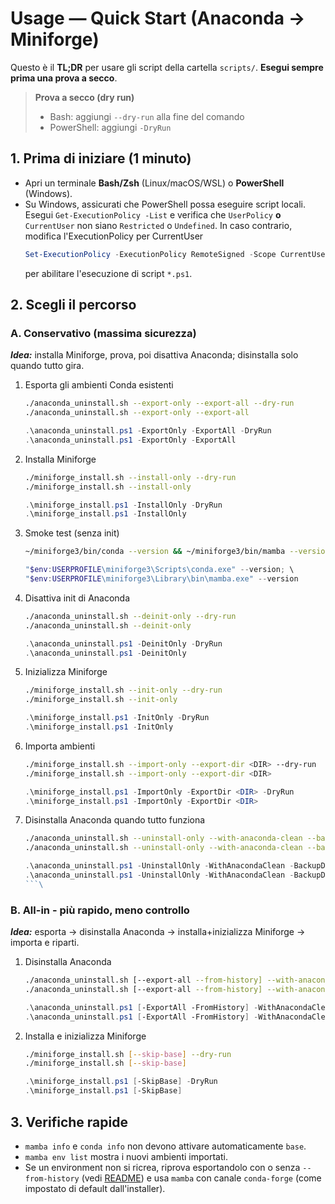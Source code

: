 # Usage — Quick Start (Anaconda → Miniforge)

Questo è il **TL;DR** per usare gli script della cartella `scripts/`.
**Esegui sempre prima una prova a secco**.

> **Prova a secco (dry run)**
> - Bash: aggiungi `--dry-run` alla fine del comando
> - PowerShell: aggiungi `-DryRun`

## 1. Prima di iniziare (1 minuto)
- Apri un terminale **Bash/Zsh** (Linux/macOS/WSL) o **PowerShell** (Windows).
- Su Windows, assicurati che PowerShell possa eseguire script locali. 
    Esegui `Get-ExecutionPolicy -List` e verifica che `UserPolicy` **o** `CurrentUser` non siano `Restricted` o `Undefined`. In caso contrario, modifica l'ExecutionPolicy per CurrentUser
	```powershell
	Set-ExecutionPolicy -ExecutionPolicy RemoteSigned -Scope CurrentUser
	```
	per abilitare l'esecuzione di script `*.ps1`.

## 2. Scegli il percorso
### A. Conservativo (massima sicurezza)

**_Idea:_** installa Miniforge, prova, poi disattiva Anaconda; disinstalla solo quando tutto gira.

1. Esporta gli ambienti Conda esistenti
    ```bash
    ./anaconda_uninstall.sh --export-only --export-all --dry-run
    ./anaconda_uninstall.sh --export-only --export-all
    ```
    ```powershell
    .\anaconda_uninstall.ps1 -ExportOnly -ExportAll -DryRun
    .\anaconda_uninstall.ps1 -ExportOnly -ExportAll
    ```
1. Installa Miniforge
    ```bash
    ./miniforge_install.sh --install-only --dry-run
    ./miniforge_install.sh --install-only
    ```
    ```powershell
    .\miniforge_install.ps1 -InstallOnly -DryRun
    .\miniforge_install.ps1 -InstallOnly
    ```
1. Smoke test (senza init)
    ```bash
    ~/miniforge3/bin/conda --version && ~/miniforge3/bin/mamba --version
    ```
    ```powershell
    "$env:USERPROFILE\miniforge3\Scripts\conda.exe" --version; \
    "$env:USERPROFILE\miniforge3\Library\bin\mamba.exe" --version
    ```
1. Disattiva init di Anaconda
    ```bash
    ./anaconda_uninstall.sh --deinit-only --dry-run
    ./anaconda_uninstall.sh --deinit-only
    ```
    ```powershell
    .\anaconda_uninstall.ps1 -DeinitOnly -DryRun
    .\anaconda_uninstall.ps1 -DeinitOnly
    ```
1. Inizializza Miniforge
    ```bash
    ./miniforge_install.sh --init-only --dry-run
    ./miniforge_install.sh --init-only
    ```
    ```powershell
    .\miniforge_install.ps1 -InitOnly -DryRun
    .\miniforge_install.ps1 -InitOnly
    ```
1. Importa ambienti
    ```bash
    ./miniforge_install.sh --import-only --export-dir <DIR> --dry-run
    ./miniforge_install.sh --import-only --export-dir <DIR>
    ```
    ```powershell
    .\miniforge_install.ps1 -ImportOnly -ExportDir <DIR> -DryRun
    .\miniforge_install.ps1 -ImportOnly -ExportDir <DIR>
    ```
1. Disinstalla Anaconda quando tutto funziona
    ```bash
    ./anaconda_uninstall.sh --uninstall-only --with-anaconda-clean --backup --dry-run
    ./anaconda_uninstall.sh --uninstall-only --with-anaconda-clean --backup
    ```
    ```powershell
    .\anaconda_uninstall.ps1 -UninstallOnly -WithAnacondaClean -BackupDirs -DryRun
    .\anaconda_uninstall.ps1 -UninstallOnly -WithAnacondaClean -BackupDirs
    ```\

### B. All-in - più rapido, meno controllo

**_Idea:_** esporta → disinstalla Anaconda → installa+inizializza Miniforge → importa e riparti.

1. Disinstalla Anaconda
    ```bash
    ./anaconda_uninstall.sh [--export-all --from-history] --with-anaconda-clean --backup --dry-run
    ./anaconda_uninstall.sh [--export-all --from-history] --with-anaconda-clean --backup
    ```
    ```powershell
    .\anaconda_uninstall.ps1 [-ExportAll -FromHistory] -WithAnacondaClean -BackupDirs -DryRun
    .\anaconda_uninstall.ps1 [-ExportAll -FromHistory] -WithAnacondaClean -BackupDirs
    ```
1. Installa e inizializza Miniforge
    ```bash
    ./miniforge_install.sh [--skip-base] --dry-run
    ./miniforge_install.sh [--skip-base]
    ```
    ```powershell
    .\miniforge_install.ps1 [-SkipBase] -DryRun
    .\miniforge_install.ps1 [-SkipBase]
    ```

## 3. Verifiche rapide

- `mamba info` e `conda info` non devono attivare automaticamente `base`.
- `mamba env list` mostra i nuovi ambienti importati.
- Se un environment non si ricrea, riprova esportandolo con o senza `--from-history` (vedi [README](../README.md)) e usa `mamba` con canale `conda-forge` (come impostato di default dall'installer).